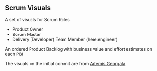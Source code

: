 ## Scrum Visuals

A set of visuals for Scrum Roles

* Product Owner
* Scrum Master
* Delivery (Developer) Team Member (here:engineer)

An ordered Product Backlog with business value and effort estimates on each PBI


The visuals on the initial commit are from [Artemis Georgala](https://www.linkedin.com/in/artemisgeorgala)
